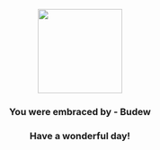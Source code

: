 <p align="center">
    <img src="https://raw.githubusercontent.com/PokeAPI/sprites/master/sprites/pokemon/406.png" width="150" height="150">
</p>
<h3 align="center">You were embraced by - <b>Budew</b></h3>
<h3 align="center">Have a wonderful day!</h3>
